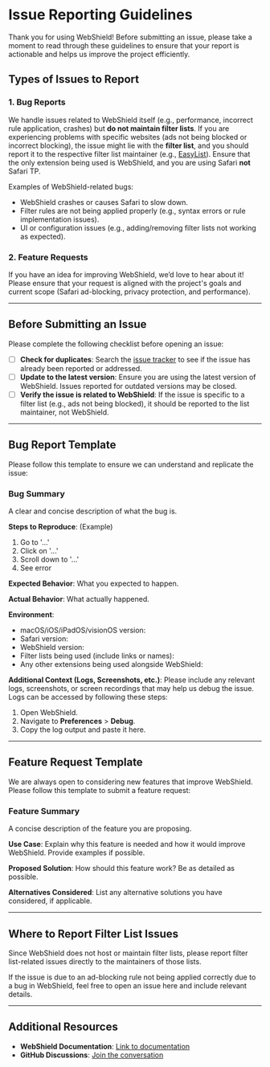 # Issue Reporting Guidelines

Thank you for using WebShield! Before submitting an issue, please take a moment to read through these guidelines to ensure that your report is actionable and helps us improve the project efficiently.

## Types of Issues to Report

### 1. **Bug Reports**
We handle issues related to WebShield itself (e.g., performance, incorrect rule application, crashes) but **do not maintain filter lists**. If you are experiencing problems with specific websites (ads not being blocked or incorrect blocking), the issue might lie with the **filter list**, and you should report it to the respective filter list maintainer (e.g., [EasyList](https://easylist.to)). Ensure that the only extension being used is WebShield, and you are using Safari **not** Safari TP.

Examples of WebShield-related bugs:
- WebShield crashes or causes Safari to slow down.
- Filter rules are not being applied properly (e.g., syntax errors or rule implementation issues).
- UI or configuration issues (e.g., adding/removing filter lists not working as expected).

### 2. **Feature Requests**
If you have an idea for improving WebShield, we’d love to hear about it! Please ensure that your request is aligned with the project's goals and current scope (Safari ad-blocking, privacy protection, and performance).

---

## Before Submitting an Issue

Please complete the following checklist before opening an issue:

- [ ] **Check for duplicates**: Search the [issue tracker](https://github.com/user/webshield/issues) to see if the issue has already been reported or addressed.
- [ ] **Update to the latest version**: Ensure you are using the latest version of WebShield. Issues reported for outdated versions may be closed.
- [ ] **Verify the issue is related to WebShield**: If the issue is specific to a filter list (e.g., ads not being blocked), it should be reported to the list maintainer, not WebShield.

---

## Bug Report Template

Please follow this template to ensure we can understand and replicate the issue:

### Bug Summary

A clear and concise description of what the bug is.

**Steps to Reproduce**:
(Example)
1. Go to '...'
2. Click on '...'
3. Scroll down to '...'
4. See error

**Expected Behavior**:
What you expected to happen.

**Actual Behavior**:
What actually happened.

**Environment**:
- macOS/iOS/iPadOS/visionOS version:
- Safari version:
- WebShield version:
- Filter lists being used (include links or names):
- Any other extensions being used alongside WebShield:

**Additional Context (Logs, Screenshots, etc.)**:
Please include any relevant logs, screenshots, or screen recordings that may help us debug the issue. Logs can be accessed by following these steps:
1. Open WebShield.
2. Navigate to **Preferences** > **Debug**.
3. Copy the log output and paste it here.

---

## Feature Request Template

We are always open to considering new features that improve WebShield. Please follow this template to submit a feature request:

### Feature Summary

A concise description of the feature you are proposing.

**Use Case**:
Explain why this feature is needed and how it would improve WebShield. Provide examples if possible.

**Proposed Solution**:
How should this feature work? Be as detailed as possible.

**Alternatives Considered**:
List any alternative solutions you have considered, if applicable.

---

## Where to Report Filter List Issues

Since WebShield does not host or maintain filter lists, please report filter list-related issues directly to the maintainers of those lists.

If the issue is due to an ad-blocking rule not being applied correctly due to a bug in WebShield, feel free to open an issue here and include relevant details.

---

## Additional Resources

- **WebShield Documentation**: [Link to documentation](https://github.com/user/webshield/wiki)
- **GitHub Discussions**: [Join the conversation](https://github.com/user/webshield/discussions)
